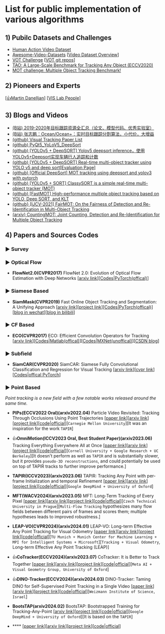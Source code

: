 #  List for public implementation of various algorithms

## 1) Pubilc Datasets and Challenges

* [Human Action Video Dataset](http://videodatasets.org/)
* [Awesome-Video-Datasets](https://github.com/xiaobai1217/Awesome-Video-Datasets) [[Video Dataset Overview](https://www.di.ens.fr/~miech/datasetviz/)]
* [VOT Challenge](https://votchallenge.net/index.html) [[VOT git repos](https://github.com/votchallenge)]
* [TAO: A Large-Scale Benchmark for Tracking Any Object (ECCV2020)](https://taodataset.org/)
* [MOT challenge: Multiple Object Tracking Benchmark!](https://motchallenge.net/)

## 2) Pioneers and Experts

[[👍Martin Danelljan](https://martin-danelljan.github.io/)] [[VIS Lab People](https://ivi.fnwi.uva.nl/vislab/people/)]


## 3) Blogs and Videos

* [(B站) 2019-2020年目标跟踪资源全汇总（论文、模型代码、优秀实验室）](https://www.bilibili.com/read/cv7636814)
* [(B站) 张志鹏：Ocean/Ocean+：实时目标跟踪分割算法，小代价，大增益](https://www.bilibili.com/video/BV1354y1e7wU)
* [(github) Visual Tracking Paper List](https://github.com/foolwood/benchmark_results)
* [(github) PyQt5_YoLoV5_DeepSort](https://github.com/BioMeasure/PyQt5_YoLoV5_DeepSort)
* [(github) [YOLOv5 + DeepSORT] Yolov5 deepsort inference，使用YOLOv5+Deepsort实现车辆行人追踪和计数](https://github.com/Sharpiless/Yolov5-deepsort-inference)
* [(github) [YOLOv5 + DeepSORT] Real-time multi-object tracker using YOLO v5 and deep sort](https://github.com/mikel-brostrom/Yolov5_DeepSort_Pytorch)[[Evaluation Page]](https://github.com/mikel-brostrom/Yolov5_DeepSort_Pytorch/wiki/Evaluation)
* [(github) [Official DeepSort] MOT tracking using deepsort and yolov3 with pytorch](https://github.com/ZQPei/deep_sort_pytorch)
* [(github) [YOLOv5 + SORT] ClassySORT is a simple real-time multi-object tracker (MOT)](https://github.com/tensorturtle/classy-sort-yolov5)
* [(github) [FastMOT] High-performance multiple object tracking based on YOLO, Deep SORT, and KLT](https://github.com/GeekAlexis/FastMOT)
* [(github} [IJCV-2021] FairMOT: On the Fairness of Detection and Re-Identification in Multi-Object Tracking](https://github.com/ifzhang/FairMOT)
* [(arxiv) CountingMOT: Joint Counting, Detection and Re-Identification for Multiple Object Tracking](https://arxiv.org/abs/2212.05861)


## 4) Papers and Sources Codes

### ▶ Survey


### ▶ Optical Flow

* **FlowNet2.0(CVPR2017)** FlowNet 2.0: Evolution of Optical Flow Estimation with Deep Networks [[arxiv link](https://arxiv.org/abs/1612.01925)][[Codes|PyTorch(offical)](https://github.com/NVIDIA/flownet2-pytorch)]


### ▶ Siamese Based

* **SiamMask(CVPR2019)** Fast Online Object Tracking and Segmentation: A Unifying Approach [[arxiv link](https://arxiv.org/abs/1812.05050)][[project link](http://www.robots.ox.ac.uk/~qwang/SiamMask/)][[Codes|PyTorch(offical)](https://github.com/foolwood/SiamMask)][[blog in wechat](https://mp.weixin.qq.com/s/tn3DBGQ-bfj8UCuupK-vHg)][[blog in bilibili](https://www.bilibili.com/video/av45602011/)]



### ▶ CF Based

* **ECO(CVPR2017)** ECO: Efficient Convolution Operators for Tracking [[arxiv link](https://arxiv.org/abs/1611.09224)][[Codes|Matlab(offical)](https://github.com/martin-danelljan/ECO)][[Codes|MXNet(unoffical)](https://github.com/StrangerZhang/pyECO)][[CSDN blog](https://blog.csdn.net/zixiximm/article/details/54378397)]


### ▶ Subfield

* **SiamCAR(CVPR2020)** SiamCAR: Siamese Fully Convolutional Classification and Regression for Visual Tracking [[arxiv link](http://arxiv.org/abs/1911.07241v2)][[cvpr link](https://openaccess.thecvf.com/content_CVPR_2020/html/Guo_SiamCAR_Siamese_Fully_Convolutional_Classification_and_Regression_for_Visual_Tracking_CVPR_2020_paper.html)][[Codes|offical PyTorch](https://github.com/ohhhyeahhh/SiamCAR)]

### ▶ Point Based
*Point tracking is a new field with a few notable works released around the same time.*

* **PIPs(ECCV2022 Oral)(arxiv2022.04)** Particle Video Revisited: Tracking Through Occlusions Using Point Trajectories [[paper link](https://link.springer.com/chapter/10.1007/978-3-031-20047-2_4)][[arxiv link](https://arxiv.org/abs/2204.04153)][[project link](https://particle-video-revisited.github.io/)][[code|official](https://github.com/aharley/pips)][`Carnegie Mellon University`][It was an inspiration for the work `TAPIR`]

* 👍**OmniMotion(ICCV2023 Oral, Best Student Paper)(arxiv2023.06)** Tracking Everything Everywhere All at Once [[paper link](http://openaccess.thecvf.com/content/ICCV2023/html/Wang_Tracking_Everything_Everywhere_All_at_Once_ICCV_2023_paper.html)][[arxiv link](https://arxiv.org/abs/2306.05422)][[project link](https://omnimotion.github.io/)][[code|official](https://github.com/qianqianwang68/omnimotion)][`Cornell University + Google Research + UC Berkeley`][It doesn't perform as well as `TAPIR` and is substantially slower, but it provides `pseudo-3D reconstructions`, and could potentially be used on top of TAPIR tracks to further improve performance.]

* **TAPIR(ICCV2023)(arxiv2023.06)** TAPIR: Tracking Any Point with per-frame Initialization and temporal Refinement [[paper link](http://openaccess.thecvf.com/content/ICCV2023/html/Doersch_TAPIR_Tracking_Any_Point_with_Per-Frame_Initialization_and_Temporal_Refinement_ICCV_2023_paper.html)][[arxiv link](https://arxiv.org/abs/2306.08637)][[project link](https://deepmind-tapir.github.io/)][[code|official](https://github.com/deepmind/tapnet)][`Google DeepMind + University of Oxford`]

* **MFT(WACV2024)(arxiv2023.05)** MFT: Long-Term Tracking of Every Pixel [[paper link](https://openaccess.thecvf.com/content/WACV2024/html/Neoral_MFT_Long-Term_Tracking_of_Every_Pixel_WACV_2024_paper.html)][[arxiv link](https://arxiv.org/abs/2305.12998)][[project link](https://cmp.felk.cvut.cz/~serycjon/MFT/)][[code|official](https://github.com/serycjon/MFT)][`Czech Technical University in Prague`][`Multi-Flow Tracking` hypothesizes many flow fields between different pairs of frames and scores them; multiple hypotheses leads to improved robustness.]

* **LEAP-VO(CVPR2024)(arxiv2024.01)** LEAP-VO: Long-term Effective Any Point Tracking for Visual Odometry [[paper link](https://openaccess.thecvf.com/content/CVPR2024/html/Chen_LEAP-VO_Long-term_Effective_Any_Point_Tracking_for_Visual_Odometry_CVPR_2024_paper.html)][[arxiv link](https://arxiv.org/abs/2401.01887)][[project link](https://chiaki530.github.io/projects/leapvo)][[code|official](https://github.com/chiaki530/leapvo)][`TU Munich + Munich Center for Machine Learning + MPI for Intelligent Systems + Microsoft`][`Tracking + Visual Odometry`, Long-term Effective Any Point Tracking (LEAP)]

* 👍**CoTracker(ECCV2024)(arxiv2023.07)** CoTracker: It is Better to Track Together [[paper link]()][[arxiv link](https://arxiv.org/abs/2307.07635)][[project link](https://co-tracker.github.io/)][[code|official](https://github.com/facebookresearch/co-tracker)][`Meta AI + Visual Geometry Group, University of Oxford`]

* 👍**DINO-Tracker(ECCV2024)(arxiv2024.03)** DINO-Tracker: Taming DINO for Self-Supervised Point Tracking in a Single Video [[paper link]()][[arxiv link](https://arxiv.org/abs/2403.14548)][[project link](https://dino-tracker.github.io/)][[code|official](https://github.com/AssafSinger94/dino-tracker)][`Weizmann Institute of Science, Israel`]

* **BootsTAP(arxiv2024.02)** BootsTAP: Bootstrapped Training for Tracking-Any-Point [[arxiv link](https://arxiv.org/abs/2402.00847)][[project link](https://bootstap.github.io/)][[code|official](https://github.com/google-deepmind/tapnet?tab=readme-ov-file#colab-demo)][`Google DeepMind + University of Oxford`][It is based on the `TAPIR`]


* **** [[paper link]()][[arxiv link]()][[project link]()][[code|official]()]

